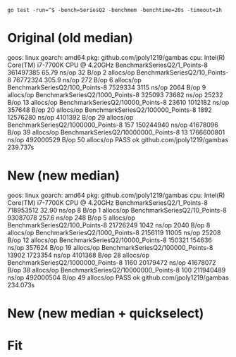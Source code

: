 `go test -run=^$ -bench=SeriesQ2 -benchmem -benchtime=20s -timeout=1h`

# Original (old median)
goos: linux
goarch: amd64
pkg: github.com/jpoly1219/gambas
cpu: Intel(R) Core(TM) i7-7700K CPU @ 4.20GHz
BenchmarkSeriesQ2/1_Points-8            361497385               65.79 ns/op           32 B/op          2 allocs/op
BenchmarkSeriesQ2/10_Points-8           76772324               305.9 ns/op           272 B/op          6 allocs/op
BenchmarkSeriesQ2/100_Points-8           7529334              3115 ns/op            2064 B/op          9 allocs/op
BenchmarkSeriesQ2/1000_Points-8           325093             73682 ns/op           25232 B/op         13 allocs/op
BenchmarkSeriesQ2/10000_Points-8           23610           1012182 ns/op          357648 B/op         20 allocs/op
BenchmarkSeriesQ2/100000_Points-8           1892          12576280 ns/op         4101392 B/op         29 allocs/op
BenchmarkSeriesQ2/1000000_Points-8           157         150244940 ns/op        41678096 B/op         39 allocs/op
BenchmarkSeriesQ2/10000000_Points-8           13        1766600801 ns/op        492000529 B/op        50 allocs/op
PASS
ok      github.com/jpoly1219/gambas     239.737s

# New (new median)
goos: linux
goarch: amd64
pkg: github.com/jpoly1219/gambas
cpu: Intel(R) Core(TM) i7-7700K CPU @ 4.20GHz
BenchmarkSeriesQ2/1_Points-8            718953512               32.90 ns/op            8 B/op          1 allocs/op
BenchmarkSeriesQ2/10_Points-8           93087078               257.6 ns/op           248 B/op          5 allocs/op
BenchmarkSeriesQ2/100_Points-8          21726249              1042 ns/op            2040 B/op          8 allocs/op
BenchmarkSeriesQ2/1000_Points-8          2156119             11005 ns/op           25208 B/op         12 allocs/op
BenchmarkSeriesQ2/10000_Points-8          150321            154636 ns/op          357624 B/op         19 allocs/op
BenchmarkSeriesQ2/100000_Points-8          13902           1723354 ns/op         4101368 B/op         28 allocs/op
BenchmarkSeriesQ2/1000000_Points-8          1160          20179472 ns/op        41678072 B/op         38 allocs/op
BenchmarkSeriesQ2/10000000_Points-8          100         211940489 ns/op        492000504 B/op        49 allocs/op
PASS
ok      github.com/jpoly1219/gambas     234.073s

# New (new median + quickselect)


# Fit
